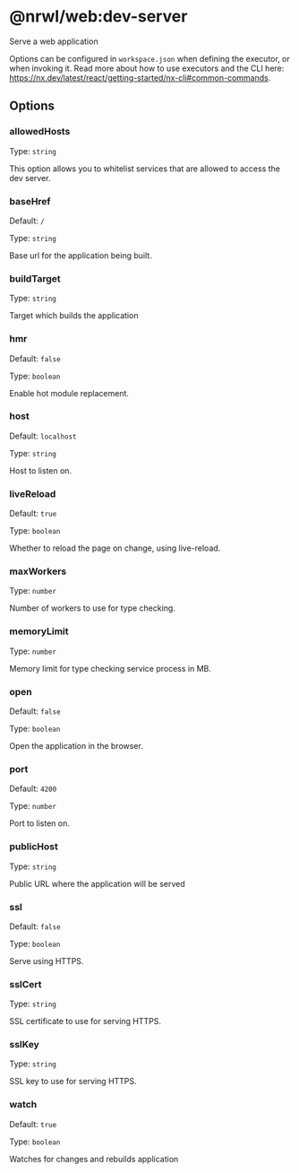 # @nrwl/web:dev-server

Serve a web application

Options can be configured in `workspace.json` when defining the executor, or when invoking it.
Read more about how to use executors and the CLI here: https://nx.dev/latest/react/getting-started/nx-cli#common-commands.

## Options

### allowedHosts

Type: `string`

This option allows you to whitelist services that are allowed to access the dev server.

### baseHref

Default: `/`

Type: `string`

Base url for the application being built.

### buildTarget

Type: `string`

Target which builds the application

### hmr

Default: `false`

Type: `boolean`

Enable hot module replacement.

### host

Default: `localhost`

Type: `string`

Host to listen on.

### liveReload

Default: `true`

Type: `boolean`

Whether to reload the page on change, using live-reload.

### maxWorkers

Type: `number`

Number of workers to use for type checking.

### memoryLimit

Type: `number`

Memory limit for type checking service process in MB.

### open

Default: `false`

Type: `boolean`

Open the application in the browser.

### port

Default: `4200`

Type: `number`

Port to listen on.

### publicHost

Type: `string`

Public URL where the application will be served

### ssl

Default: `false`

Type: `boolean`

Serve using HTTPS.

### sslCert

Type: `string`

SSL certificate to use for serving HTTPS.

### sslKey

Type: `string`

SSL key to use for serving HTTPS.

### watch

Default: `true`

Type: `boolean`

Watches for changes and rebuilds application
